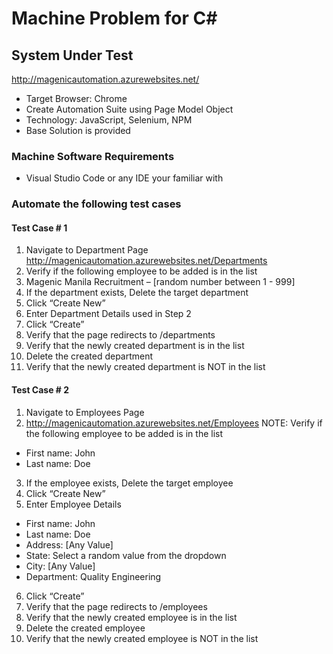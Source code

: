 # Machine Problem for C#


## System Under Test
http://magenicautomation.azurewebsites.net/ 

- Target Browser: Chrome
- Create Automation Suite using Page Model Object
- Technology: JavaScript, Selenium, NPM
- Base Solution is provided

### Machine Software Requirements
- Visual Studio Code or any IDE your familiar with


### Automate the following test cases

#### Test Case # 1
1. Navigate to Department Page
http://magenicautomation.azurewebsites.net/Departments 
2. Verify if the following employee to be added is in the list
3. Magenic Manila Recruitment – [random number between 1 - 999]
4. If the department exists, Delete the target department
5. Click “Create New”
6. Enter Department Details used in Step 2
7. Click “Create”
8. Verify that the page redirects to /departments
9. Verify that the newly created department is in the list
10. Delete the created department
11. Verify that the newly created department is NOT in the list

#### Test Case # 2
1. Navigate to Employees Page
2. http://magenicautomation.azurewebsites.net/Employees 
NOTE: Verify if the following employee to be added is in the list
- First name: John
- Last name: Doe
3. If the employee exists, Delete the target employee
4. Click “Create New”
5. Enter Employee Details
- First name: John
- Last name: Doe
- Address: [Any Value]
- State: Select a random value from the dropdown
- City: [Any Value]
- Department: Quality Engineering
6. Click “Create”
7. Verify that the page redirects to /employees
8. Verify that the newly created employee is in the list
9. Delete the created employee
10. Verify that the newly created employee is NOT in the list
